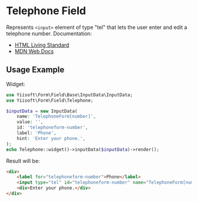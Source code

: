 # Telephone Field

Represents `<input>` element of type "tel" that lets the user enter and edit a telephone number. Documentation:

- [HTML Living Standard](https://html.spec.whatwg.org/multipage/input.html#telephone-state-(type=tel))
- [MDN Web Docs](https://developer.mozilla.org/docs/Web/HTML/Element/input/tel)

## Usage Example

Widget:

```php
use Yiisoft\Form\Field\Base\InputData\InputData;
use Yiisoft\Form\Field\Telephone;

$inputData = new InputData(
    name: 'TelephoneForm[number]',
    value: '',
    id: 'telephoneform-number',
    label: 'Phone',
    hint: 'Enter your phone.',
);
echo Telephone::widget()->inputData($inputData)->render();
```

Result will be:

```html
<div>
    <label for="telephoneform-number">Phone</label>
    <input type="tel" id="telephoneform-number" name="TelephoneForm[number]" value>
    <div>Enter your phone.</div>
</div>
```
